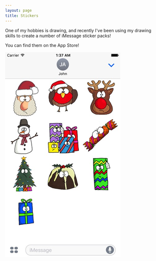 ```yaml
---
layout: page
title: Stickers
---
```


One of my hobbies is drawing, and recently I've been using my drawing skills to create a number of iMessage sticker packs!

You can find them on the App Store!

![Grumpy Xmas Stickers](/images/store-iphone-2.jpg)

